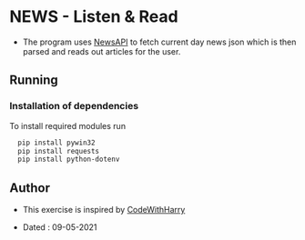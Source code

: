 # NEWS - Listen & Read

* The program uses [NewsAPI](https://newsapi.org/) to fetch current day news json which is then parsed and reads out articles for the user.

## Running

### Installation of dependencies

To install required modules run

```bash
  pip install pywin32
  pip install requests
  pip install python-dotenv
```
    
## Author

- This exercise is inspired by [CodeWithHarry](https://youtube.com/playlist?list=PLu0W_9lII9agICnT8t4iYVSZ3eykIAOME)

- Dated : 09-05-2021